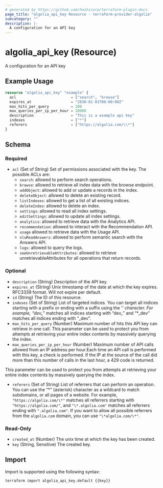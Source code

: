 ```yaml
---
# generated by https://github.com/hashicorp/terraform-plugin-docs
page_title: "algolia_api_key Resource - terraform-provider-algolia"
subcategory: ""
description: |-
  A configuration for an API key
---
```


# algolia_api_key (Resource)

A configuration for an API key

## Example Usage

```terraform
resource "algolia_api_key" "example" {
  acl                         = ["search", "browse"]
  expires_at                  = "2030-01-01T00:00:00Z"
  max_hits_per_query          = 100
  max_queries_per_ip_per_hour = 10000
  description                 = "This is a example api key"
  indexes                     = ["*"]
  referers                    = ["https://algolia.com/\\*"]
}
```

<!-- schema generated by tfplugindocs -->
## Schema

### Required

- `acl` (Set of String) Set of permissions associated with the key.
The possible ACLs are:
  - `search`: allowed to perform search operations.
  - `browse`: allowed to retrieve all index data with the browse endpoint.
  - `addObject`: allowed to add or update a records in the index.
  - `deleteObject`: allowed to delete an existing record.
  - `listIndexes`: allowed to get a list of all existing indices.
  - `deleteIndex`: allowed to delete an index.
  - `settings`: allowed to read all index settings.
  - `editSettings`: allowed to update all index settings.
  - `analytics`: allowed to retrieve data with the Analytics API.
  - `recommendation`: allowed to interact with the Recommendation API.
  - `usage` allowed to retrieve data with the Usage API.
  - `nluReadAnswers`: allowed to perform semantic search with the Answers API.
  - `logs`: allowed to query the logs.
  - `seeUnretrievableAttributes`: allowed to retrieve unretrievableAttributes for all operations that return records.

### Optional

- `description` (String) Description of the API key.
- `expires_at` (String) Unix timestamp of the date at which the key expires. RFC3339 format. Will not expire per default.
- `id` (String) The ID of this resource.
- `indexes` (Set of String) List of targeted indices. You can target all indices starting with a prefix or ending with a suffix using the ‘*’ character. For example, “dev_*” matches all indices starting with “dev_” and “*_dev” matches all indices ending with “_dev”.
- `max_hits_per_query` (Number) Maximum number of hits this API key can retrieve in one call. This parameter can be used to protect you from attempts at retrieving your entire index contents by massively querying the index.
- `max_queries_per_ip_per_hour` (Number) Maximum number of API calls allowed from an IP address per hour.Each time an API call is performed with this key, a check is performed. If the IP at the source of the call did more than this number of calls in the last hour, a 429 code is returned.

This parameter can be used to protect you from attempts at retrieving your entire index contents by massively querying the index.
- `referers` (Set of String) List of referrers that can perform an operation. You can use the “*” (asterisk) character as a wildcard to match subdomains, or all pages of a website. For example, `"https://algolia.com/\*"` matches all referrers starting with `"https://algolia.com/"`, and `"\*.algolia.com"` matches all referrers ending with `".algolia.com"`. If you want to allow all possible referrers from the `algolia.com` domain, you can use `"\*algolia.com/\*"`.

### Read-Only

- `created_at` (Number) The unix time at which the key has been created.
- `key` (String, Sensitive) The created key.

## Import

Import is supported using the following syntax:

```shell
terraform import algolia_api_key.default {{key}}
```

